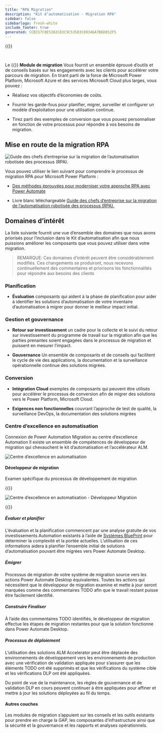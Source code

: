 ```yaml
---
title: "RPA Migration"
description: "Kit d’automatisation - Migration RPA"
sidebar: false
sidebarlogo: fresh-white
include_footer: true
generated: CCB317C8E5382C83C9C53583C89346A7B6D052F5
---
```


{{<toc>}}

<br/>

Le {{<product-name>}} **Module de migration** Vous fournit un ensemble éprouvé d’outils et de conseils basés sur les engagements avec les clients pour accélérer votre parcours de migration. En tirant parti de la force de Microsoft Power Platform, Microsoft Azure et des services Microsoft Cloud plus larges, vous pouvez :

- Réalisez vos objectifs d’économies de coûts.

- Fournir les garde-fous pour planifier, migrer, surveiller et configurer un modèle d’exploitation pour une utilisation continue.

- Tirez parti des exemples de conversion que vous pouvez personnaliser en fonction de votre processus pour répondre à vos besoins de migration.

## Mise en route de la migration RPA

![Guide des chefs d’entreprise sur la migration de l’automatisation robotisée des processus (RPA).](https://msflowblogscdn.azureedge.net/wp-content/uploads/2022/01/RPAWhitepaper_Img-241x300.png)

Vous pouvez utiliser le lien suivant pour comprendre le processus de migration RPA pour Microsoft Power Platform :

- [Des méthodes éprouvées pour moderniser votre approche RPA avec Power Automate](https://powerautomate.microsoft.com/blog/proven-methods-to-modernize-your-rpa-approach-with-power-automate/)

- Livre blanc téléchargeable [Guide des chefs d’entreprise sur la migration de l’automatisation robotisée des processus (RPA).](https://aka.ms/PAD/RPAMigrationWhitepaper)

## Domaines d’intérêt

La liste suivante fournit une vue d’ensemble des domaines que nous avons priorisés pour l’inclusion dans le Kit d’automatisation afin que nous puissions améliorer les composants que vous pouvez utiliser dans votre migration.

> REMARQUE: Ces domaines d’intérêt peuvent être considérablement modifiés. Ces changements se produiront, nous recevons continuellement des commentaires et priorisons les fonctionnalités pour répondre aux besoins des clients

### Planification

- **Évaluation** composants qui aident à la phase de planification pour aider à identifier les solutions d’automatisation de votre inventaire d’automatisation à migrer pour donner le meilleur impact initial.

### Gestion et gouvernance

- **Retour sur investissement** un cadre pour la collecte et le suivi du retour sur investissement du programme de travail sur la migration afin que les parties prenantes soient engagées dans le processus de migration et puissent en mesurer l’impact.

- **Gouvernance** Un ensemble de composants et de conseils qui facilitent le cycle de vie des applications, la documentation et la surveillance opérationnelle continue des solutions migrées.

### Conversion

- **Intégration Cloud** exemples de composants qui peuvent être utilisés pour accélérer le processus de conversion afin de migrer des solutions vers le Power Platform, Microsoft Cloud.

- **Exigences non fonctionnelles** couvrant l’approche de test de qualité, la surveillance DevOps, la documentation des solutions migrées

### Centre d’excellence en automatisation

Connexion de Power Automation Migration au centre d’excellence Automation Il existe un ensemble de compétences de développeur de migration qui chevauchent le kit d’automatisation et l’accélérateur ALM.

![Centre d’excellence en automatisation](/images/illustrations/automation-kit-migration.svg)

#### Développeur de migration

Examen spécifique du processus de développement de migration

{{<border>}}

![Centre d’excellence en automatisation - Développeur Migration](/images/illustrations/automation-kit-migration-developer.svg)

{{</border>}}

##### Évaluer et planifier

L’évaluation et la planification commencent par une analyse gratuite de vos investissements Automation existants à l’aide de [Systèmes BluePrint](https://www.blueprintsys.com/) pour déterminer la complexité et la portée actuelles. L’utilisation de ces informations aidera à planifier l’ensemble initial de solutions d’automatisation pouvant être migrées vers Power Automate Desktop.

##### Émigrer

Processus de migration de votre système de migration source vers les actions Power Automate Desktop équivalentes. Toutes les actions qui nécessitent que le développeur de migration examine et mette à jour seront marquées comme des commentaires TODO afin que le travail restant puisse être facilement identifié.

##### Construire Finaliser

À l’aide des commentaires TODO identifiés, le développeur de migration effectue les étapes de migration restantes pour que la solution fonctionne dans Power Automate Desktop.

##### Processus de déploiement

L’utilisation des solutions ALM Accelerator peut être déplacée des environnements de développement vers les environnements de production avec une vérification de validation appliquée pour s’assurer que les éléments TODO ont été supprimés et que les vérifications du système cible et les vérifications DLP ont été appliquées.

Du point de vue de la maintenance, les règles de gouvernance et de validation DLP en cours peuvent continuer à être appliquées pour affiner et mettre à jour les solutions déployées au fil du temps.

#### Autres couches

Les modules de migration s’appuient sur les conseils et les outils existants pour prendre en charge la GAP, les composantes d’infrastructure ainsi que la sécurité et la gouvernance et les rapports et analyses opérationnels.
